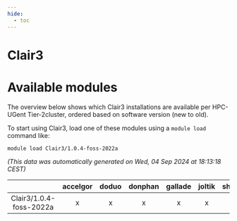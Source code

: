 ```yaml
---
hide:
  - toc
---
```


Clair3
======

# Available modules


The overview below shows which Clair3 installations are available per HPC-UGent Tier-2cluster, ordered based on software version (new to old).

To start using Clair3, load one of these modules using a `module load` command like:

```shell
module load Clair3/1.0.4-foss-2022a
```

*(This data was automatically generated on Wed, 04 Sep 2024 at 18:13:18 CEST)*  

| |accelgor|doduo|donphan|gallade|joltik|shinx|skitty|
| :---: | :---: | :---: | :---: | :---: | :---: | :---: | :---: |
|Clair3/1.0.4-foss-2022a|x|x|x|x|x|-|x|
